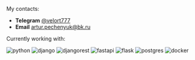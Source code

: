 My contacts:
- **Telegram** [@velort777](https://t.me/velort777)
- **Email** <artur.pechenyuk@bk.ru>

Currently working with:

![python](https://img.shields.io/badge/Python-0175C2?style=for-the-badge&logo=python&logoColor=yellow)
![django](https://img.shields.io/badge/Django-092E20?style=for-the-badge&logo=django&logoColor=green)
![djangorest](https://img.shields.io/badge/django%20rest-2B2E3A?style=for-the-badge&logo=django&logoColor=white)
![fastapi](https://img.shields.io/badge/FastAPI-005571?style=for-the-badge&logo=fastapi)
![flask](https://img.shields.io/badge/flask-%23000.svg?style=for-the-badge&logo=flask&logoColor=white)
![postgres](https://img.shields.io/badge/PostgreSQL-316192?style=for-the-badge&logo=postgresql&logoColor=white)
![docker](https://img.shields.io/badge/Docker-2CA5E0?style=for-the-badge&logo=docker&logoColor=white)
